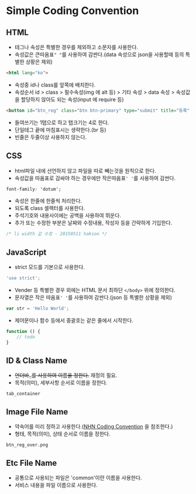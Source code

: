 # Simple Coding Convention

## HTML
- 테그나 속성은 특별한 경우를 제외하고 소문자를 사용한다.
- 속성값은 큰따옴표`" "`를 사용하여 감싼다.(data 속성으로 json을 사용할때 등의 특별한 상황은 제외)
```html
<html lang="ko">
```
- 속성중 id나 class를 앞쪽에 배치한다.
- 속성순서 id > class > 필수속성(img 에 alt 등) > 기타 속성 > data 속성 > 속성값을 할당하지 않아도 되는 속성(input 에 require 등)
```html
<button id="btn_reg" class="btn btn-primary" type="submit" title="등록" data-toggle="tooltip">등록</button>
```
- 들여쓰기는 1탭으로 하고 탭크기는 4로 한다.
- 단일테그 끝에 마침표시는 생략한다.(br 등)
- 빈줄은 두줄이상 사용하지 않는다.

## CSS
- html파일 내에 선언하지 않고 파일을 따로 빼는것을 원칙으로 한다.
- 속성값을 따옴표로 감싸야 하는 경우에만 작은따옴표`' '`를 사용하여 감싼다.
```css
font-family: 'dotum';
```
- 속성은 한줄에 한줄씩 처리한다.
- 되도록 class 셀렉터를 사용한다.
- 주석기호와 내용사이에는 공백을 사용하여 뛰운다.
- 추가 또는 수정한 부분은 날짜와 수정내용, 작성자 등을 간략하게 기입한다.
```css
/* li width 값 수정 - 20150511 haksoo */
```

## JavaScript
- strict 모드를 기본으로 사용한다.
```javascript
'use strict';
```
- Vender 등 특별한 경우 외에는 HTML 문서 최하단 `</body>` 위에 정의한다.
- 문자열은 작은 따옴표`' '`를 사용하여 감싼다.(json 등 특별한 상황을 제외)
```javascript
var str = 'Hello World';
```
- 제어문이나 함수 등에서 중괄호는 같은 줄에서 시작한다.
```javascript
function () {
	// todo
}
```

## ID & Class Name
- ~~언더바`_`를 사용하여 이름을 정한다.~~ 재정의 필요.
- 목적(의미), 세부사항 순서로 이름을 정한다.
```
tab_container
```

## Image File Name
- 약속어를 미리 정하고 사용한다.([NHN Coding Convention](http://nuli.navercorp.com/sharing/fe/coding) 을 참조한다.)
- 형태, 목적(의미), 상태 순서로 이름을 정한다.
```
btn_reg_over.png
```

## Etc File Name
- 공통으로 사용되는 파일은 'common'이란 이름을 사용한다.
- 서비스 내용을 파일 이름으로 사용한다.
